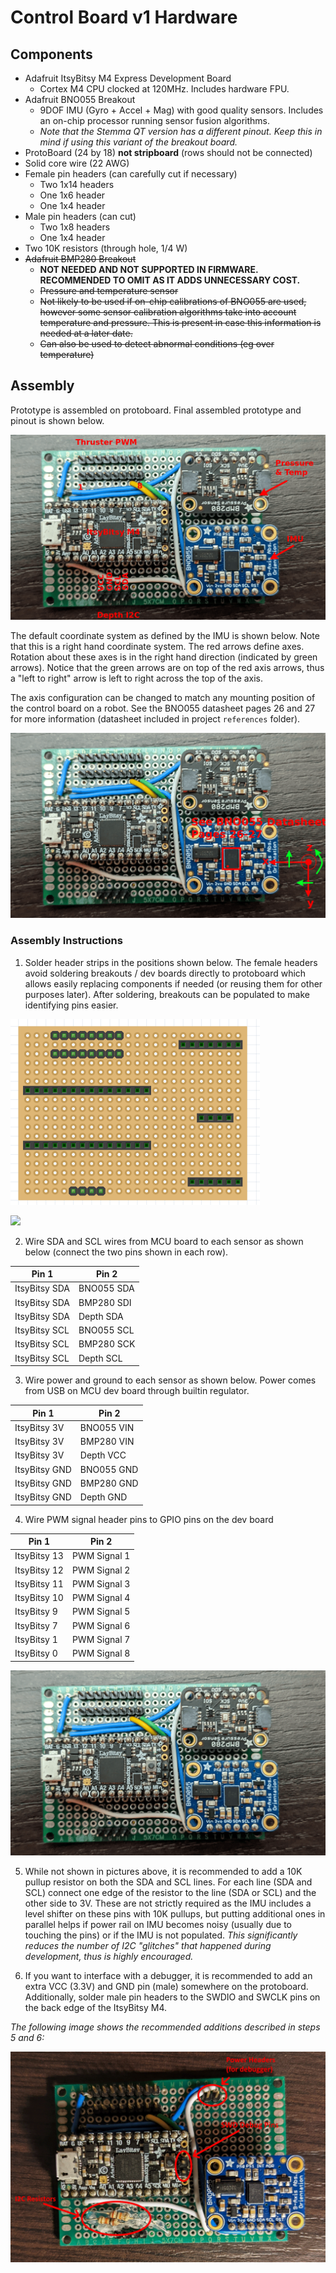 # Control Board v1 Hardware

## Components

- Adafruit ItsyBitsy M4 Express Development Board
    - Cortex M4 CPU clocked at 120MHz. Includes hardware FPU.
- Adafruit BNO055 Breakout
    - 9DOF IMU (Gyro + Accel + Mag) with good quality sensors. Includes an on-chip processor running sensor fusion algorithms.
    - *Note that the Stemma QT version has a different pinout. Keep this in mind if using this variant of the breakout board.*
- ProtoBoard (24 by 18) **not stripboard** (rows should not be connected)
- Solid core wire (22 AWG)
- Female pin headers (can carefully cut if necessary)
    - Two 1x14 headers
    - One 1x6 header
    - One 1x4 header
- Male pin headers (can cut)
    - Two 1x8 headers
    - One 1x4 header
- Two 10K resistors (through hole, 1/4 W)
- ~~Adafruit BMP280 Breakout~~
    - **NOT NEEDED AND NOT SUPPORTED IN FIRMWARE. RECOMMENDED TO OMIT AS IT ADDS UNNECESSARY COST.**
    - ~~Pressure and temperature sensor~~
    - ~~Not likely to be used if on-chip calibrations of BNO055 are used, however some sensor calibration algorithms take into account temperature and pressure. This is present in case this information is needed at a later date.~~
    - ~~Can also be used to detect abnormal conditions (eg over temperature)~~


## Assembly

Prototype is assembled on protoboard. Final assembled prototype and pinout is shown below.

![](.//prototype_assembled_labeled.png)

The default coordinate system as defined by the IMU is shown below. Note that this is a right hand coordinate system. The red arrows define axes. Rotation about these axes is in the right hand direction (indicated by green arrows). Notice that the green arrows are on top of the red axis arrows, thus a "left to right" arrow is left to right across the top of the axis.

The axis configuration can be changed to match any mounting position of the control board on a robot. See the BNO055 datasheet pages 26 and 27 for more information (datasheet included in project `references` folder).

![](.//prototype_axis.png)


### Assembly Instructions

1. Solder header strips in the positions shown below. The female headers avoid soldering breakouts / dev boards directly to protoboard which allows easily replacing components if needed (or reusing them for other purposes later). After soldering, breakouts can be populated to make identifying pins easier.

![](.//fritzing_header_pos.png)

![](.//prototype_headers.png)

2. Wire SDA and SCL wires from MCU board to each sensor as shown below (connect the two pins shown in each row).

| Pin 1                      | Pin 2                    |
| -------------------------- | ------------------------ |
| ItsyBitsy SDA              | BNO055 SDA               |
| ItsyBitsy SDA              | BMP280 SDI               |
| ItsyBitsy SDA              | Depth SDA                |
| ItsyBitsy SCL              | BNO055 SCL               |
| ItsyBitsy SCL              | BMP280 SCK               |
| ItsyBitsy SCL              | Depth SCL                |


3. Wire power and ground to each sensor as shown below. Power comes from USB on MCU dev board through builtin regulator.

| Pin 1                      | Pin 2                    |
| -------------------------- | ------------------------ |
| ItsyBitsy 3V               | BNO055 VIN               |
| ItsyBitsy 3V               | BMP280 VIN               |
| ItsyBitsy 3V               | Depth VCC                |
| ItsyBitsy GND              | BNO055 GND               |
| ItsyBitsy GND              | BMP280 GND               |
| ItsyBitsy GND              | Depth GND                |

4. Wire PWM signal header pins to GPIO pins on the dev board

| Pin 1                      | Pin 2                    |
| -------------------------- | ------------------------ |
| ItsyBitsy 13               | PWM Signal 1             |
| ItsyBitsy 12               | PWM Signal 2             |
| ItsyBitsy 11               | PWM Signal 3             |
| ItsyBitsy 10               | PWM Signal 4             |
| ItsyBitsy 9                | PWM Signal 5             |
| ItsyBitsy 7                | PWM Signal 6             |
| ItsyBitsy 1                | PWM Signal 7             |
| ItsyBitsy 0                | PWM Signal 8             |

![](.//prototype_assembled.png)

5. While not shown in pictures above, it is recommended to add a 10K pullup resistor on both the SDA and SCL lines. For each line (SDA and SCL) connect one edge of the resistor to the line (SDA or SCL) and the other side to 3V. These are not strictly required as the IMU includes a level shifter on these pins with 10K pullups, but putting additional ones in parallel helps if power rail on IMU becomes noisy (usually due to touching the pins) or if the IMU is not populated. *This significantly reduces the number of I2C "glitches" that happened during development, thus is highly encouraged.*

6. If you want to interface with a debugger, it is recommended to add an extra VCC (3.3V) and GND pin (male) somewhere on the protoboard. Additionally, solder male pin headers to the SWDIO and SWCLK pins on the back edge of the ItsyBitsy M4.



*The following image shows the recommended additions described in steps 5 and 6:*

![](./extra_additoins.png)
